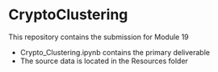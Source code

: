 # CryptoClustering

This repository contains the submission for Module 19
- Crypto_Clustering.ipynb contains the primary deliverable
- The source data is located in the Resources folder
